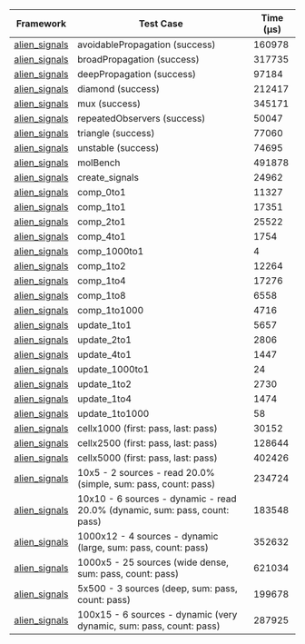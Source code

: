 | Framework | Test Case | Time (μs) |
| --- | --- | --- |
| [alien_signals](https://github.com/medz/alien-signals-dart) | avoidablePropagation (success) | 160978 |
| [alien_signals](https://github.com/medz/alien-signals-dart) | broadPropagation (success) | 317735 |
| [alien_signals](https://github.com/medz/alien-signals-dart) | deepPropagation (success) | 97184 |
| [alien_signals](https://github.com/medz/alien-signals-dart) | diamond (success) | 212417 |
| [alien_signals](https://github.com/medz/alien-signals-dart) | mux (success) | 345171 |
| [alien_signals](https://github.com/medz/alien-signals-dart) | repeatedObservers (success) | 50047 |
| [alien_signals](https://github.com/medz/alien-signals-dart) | triangle (success) | 77060 |
| [alien_signals](https://github.com/medz/alien-signals-dart) | unstable (success) | 74695 |
| [alien_signals](https://github.com/medz/alien-signals-dart) | molBench | 491878 |
| [alien_signals](https://github.com/medz/alien-signals-dart) | create_signals | 24962 |
| [alien_signals](https://github.com/medz/alien-signals-dart) | comp_0to1 | 11327 |
| [alien_signals](https://github.com/medz/alien-signals-dart) | comp_1to1 | 17351 |
| [alien_signals](https://github.com/medz/alien-signals-dart) | comp_2to1 | 25522 |
| [alien_signals](https://github.com/medz/alien-signals-dart) | comp_4to1 | 1754 |
| [alien_signals](https://github.com/medz/alien-signals-dart) | comp_1000to1 | 4 |
| [alien_signals](https://github.com/medz/alien-signals-dart) | comp_1to2 | 12264 |
| [alien_signals](https://github.com/medz/alien-signals-dart) | comp_1to4 | 17276 |
| [alien_signals](https://github.com/medz/alien-signals-dart) | comp_1to8 | 6558 |
| [alien_signals](https://github.com/medz/alien-signals-dart) | comp_1to1000 | 4716 |
| [alien_signals](https://github.com/medz/alien-signals-dart) | update_1to1 | 5657 |
| [alien_signals](https://github.com/medz/alien-signals-dart) | update_2to1 | 2806 |
| [alien_signals](https://github.com/medz/alien-signals-dart) | update_4to1 | 1447 |
| [alien_signals](https://github.com/medz/alien-signals-dart) | update_1000to1 | 24 |
| [alien_signals](https://github.com/medz/alien-signals-dart) | update_1to2 | 2730 |
| [alien_signals](https://github.com/medz/alien-signals-dart) | update_1to4 | 1474 |
| [alien_signals](https://github.com/medz/alien-signals-dart) | update_1to1000 | 58 |
| [alien_signals](https://github.com/medz/alien-signals-dart) | cellx1000 (first: pass, last: pass) | 30152 |
| [alien_signals](https://github.com/medz/alien-signals-dart) | cellx2500 (first: pass, last: pass) | 128644 |
| [alien_signals](https://github.com/medz/alien-signals-dart) | cellx5000 (first: pass, last: pass) | 402426 |
| [alien_signals](https://github.com/medz/alien-signals-dart) | 10x5 - 2 sources - read 20.0% (simple, sum: pass, count: pass) | 234724 |
| [alien_signals](https://github.com/medz/alien-signals-dart) | 10x10 - 6 sources - dynamic - read 20.0% (dynamic, sum: pass, count: pass) | 183548 |
| [alien_signals](https://github.com/medz/alien-signals-dart) | 1000x12 - 4 sources - dynamic (large, sum: pass, count: pass) | 352632 |
| [alien_signals](https://github.com/medz/alien-signals-dart) | 1000x5 - 25 sources (wide dense, sum: pass, count: pass) | 621034 |
| [alien_signals](https://github.com/medz/alien-signals-dart) | 5x500 - 3 sources (deep, sum: pass, count: pass) | 199678 |
| [alien_signals](https://github.com/medz/alien-signals-dart) | 100x15 - 6 sources - dynamic (very dynamic, sum: pass, count: pass) | 287925 |
